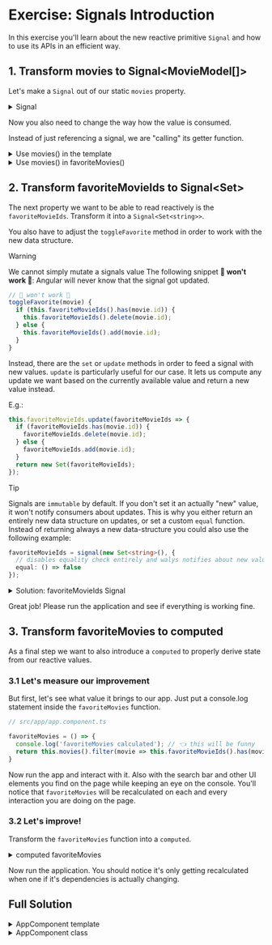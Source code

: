 # Exercise: Signals Introduction

In this exercise you'll learn about the new reactive primitive `Signal` and how to use its APIs in an efficient way.

## 1. Transform movies to Signal<MovieModel[]>

Let's make a `Signal` out of our static `movies` property.

<details>
  <summary>Signal<MovieModel[]></summary>

```ts
// src/app/app.component.ts

// the import 
import { Component, signal } from '@angular/core';

/* code in between */

movies = signal<MovieModel[]>([
  {
    id: 'the-god',
    title: 'The Godfather',
    poster_path: '/3bhkrj58Vtu7enYsRolD1fZdja1.jpg',
    vote_average: 10,
  },
  {
    id: 'the-god-2',
    title: 'The Godfather part II',
    poster_path: '/hek3koDUyRQk7FIhPXsa6mT2Zc3.jpg',
    vote_average: 9,
  },
  {
    id: 'the-god-3',
    title: 'The Godfather part III',
    poster_path: '/lm3pQ2QoQ16pextRsmnUbG2onES.jpg',
    vote_average: 10,
  },
]);
```

</details>

Now you also need to change the way how the value is consumed.

Instead of just referencing a signal, we are "calling" its getter function.

<details>
  <summary>Use movies() in the template</summary>

```html
<!-- app.component.ts -->

@for (movie of movies(); track movie.id) {
  <!-- the movie-card -->
}

```

</details>

<details>
  <summary>Use movies() in favoriteMovies()</summary>

```ts
// app.component.ts


favoriteMovies = () => {
  return this.movies().filter(movie => this.favoriteMovieIds.has(movie.id));
};

```

</details>

## 2. Transform favoriteMovieIds to Signal<Set<string>>

The next property we want to be able to read reactively is the `favoriteMovieIds`.
Transform it into a `Signal<Set<string>>`.

You also have to adjust the `toggleFavorite` method in order to work with the new data structure.


> [!WARNING]
> We cannot simply mutate a signals value
> The following snippet **🚧 won't work 🚧**: Angular will never know that the signal got updated.

```ts
// 🚧 won't work 🚧
toggleFavorite(movie) {
  if (this.favoriteMovieIds().has(movie.id)) {
    this.favoriteMovieIds().delete(movie.id);
  } else {
    this.favoriteMovieIds().add(movie.id);
  }
}
```

Instead, there are the `set` or `update` methods in order to feed a signal with new values.
`update` is particularly useful for our case. It lets us compute any update we want based on
the currently available value and return a new value instead.

E.g.:

```ts
this.favoriteMovieIds.update(favoriteMovieIds => {
  if (favoriteMovieIds.has(movie.id)) {
    favoriteMovieIds.delete(movie.id);
  } else {
    favoriteMovieIds.add(movie.id);
  }
  return new Set(favoriteMovieIds);
});
```

> [!TIP]
> Signals are `immutable` by default. If you don't set it an actually "new" value, it won't notify
> consumers about updates.
> This is why you either return an entirely new data structure on updates, or set a custom `equal` function.
> Instead of returning always a new data-structure you could also use the following example:

```ts
favoriteMovieIds = signal(new Set<string>(), {
  // disables equality check entirely and walys notifies about new values
  equal: () => false
});
```

<details>
  <summary>Solution: favoriteMovieIds Signal</summary>

```ts
favoriteMovieIds = signal(new Set<string>(), {
  equal: () => false
});

/* code in between, leave it */

toggleFavorite(movie) {
  this.favoriteMovieIds.update(favoriteMovieIds => {
    if (favoriteMovieIds.has(movie.id)) {
      favoriteMovieIds.delete(movie.id);
    } else {
      favoriteMovieIds.add(movie.id);
    }
    return favoriteMovieIds;
  });
}

```

</details>

Great job! Please run the application and see if everything is working fine.

## 3. Transform favoriteMovies to computed

As a final step we want to also introduce a `computed` to properly derive state from our reactive values.

### 3.1 Let's measure our improvement

But first, let's see what value it brings to our app. Just put a console.log statement inside the `favoriteMovies` function.

```ts
// src/app/app.component.ts

favoriteMovies = () => {
  console.log('favoriteMovies calculated'); // 👈️ this will be funny
  return this.movies().filter(movie => this.favoriteMovieIds().has(movie.id));
}
```

Now run the app and interact with it. Also with the search bar and other UI elements you find on the page
while keeping an eye on the console. You'll notice that `favoriteMovies` will be recalculated on each and every
interaction you are doing on the page.

### 3.2 Let's improve!

Transform the `favoriteMovies` function into a `computed`.

<details>
  <summary>computed favoriteMovies</summary>

```ts
// src/app/app.component.ts

// add the import
import { Component, computed, signal } from '@angular/core';

/* code in between */

favoriteMovies = computed(() => {
  console.log('favoriteMovies calculated');
  return this.movies().filter(movie => this.favoriteMovieIds().has(movie.id));
});

```

</details>

Now run the application. You should notice it's only getting recalculated when one if it's dependencies is actually
changing.

## Full Solution

<details>
  <summary>AppComponent template</summary>

```html
<app-shell>
  <div class="favorite-widget">
    @for (fav of favoriteMovies(); track fav; let last = $last) {
      <span>{{ fav.title }}</span>
      @if (!last) {
        <span>•</span>
      }
    }
  </div>

  @for (movie of movies(); track movie.id) {
    <div class="movie-card">
      <img
        class="movie-image"
        [alt]="movie.title"
        [src]="'https://image.tmdb.org/t/p/w342' + movie.poster_path" />
      <div class="movie-card-content">
        <div class="movie-card-title">{{ movie.title }}</div>
        <div class="movie-card-rating">{{ movie.vote_average }}</div>
      </div>
      <button
        class="favorite-indicator"
        [class.is-favorite]="favoriteMovieIds().has(movie.id)"
        (click)="toggleFavorite(movie)">
          @if (favoriteMovieIds().has(movie.id)) {
            I like it
          } @else {
            Like me
          }
      </button>
    </div>
  }
</app-shell>
```

</details>

<details>
  <summary>AppComponent class</summary>


```ts
import { Component, signal, computed } from '@angular/core';

import { AppShellComponent } from './app-shell/app-shell.component';
import { MovieModel } from './shared/model/movie.model';

@Component({
  selector: 'app-root',
  standalone: true,
  imports: [AppShellComponent],
  template: `... see template ;)`
})
export class AppComponent {
  movies = signal<MovieModel[]>([
    {
      id: 'the-god',
      title: 'The Godfather',
      poster_path: '/3bhkrj58Vtu7enYsRolD1fZdja1.jpg',
      vote_average: 10,
    },
    {
      id: 'the-god-2',
      title: 'The Godfather part II',
      poster_path: '/hek3koDUyRQk7FIhPXsa6mT2Zc3.jpg',
      vote_average: 9,
    },
    {
      id: 'the-god-3',
      title: 'The Godfather part III',
      poster_path: '/lm3pQ2QoQ16pextRsmnUbG2onES.jpg',
      vote_average: 10,
    },
  ]);

  favoriteMovieIds = signal(new Set<string>(), {
    equal: () => false
  });

  favoriteMovies = computed(() => 
    this.movies().filter(movie => this.favoriteMovieIds().has(movie.id))
  );

  toggleFavorite(movie) {
    this.favoriteMovieIds.update(favoriteMovieIds => {
      if (favoriteMovieIds.has(movie.id)) {
        favoriteMovieIds.delete(movie.id);
      } else {
        favoriteMovieIds.add(movie.id);
      }
      return favoriteMovieIds;
    });
  }
}

```

</details>
